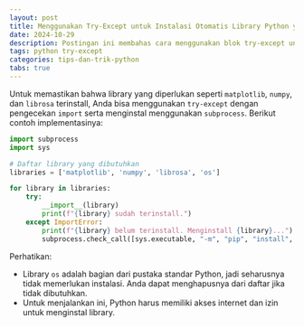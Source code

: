 ```yaml
---
layout: post
title: Menggunakan Try-Except untuk Instalasi Otomatis Library Python yang Diperlukan
date: 2024-10-29
description: Postingan ini membahas cara menggunakan blok try-except untuk memastikan library Python yang diperlukan terpasang otomatis.
tags: python try-except
categories: tips-dan-trik-python
tabs: true
---
```


Untuk memastikan bahwa library yang diperlukan seperti `matplotlib`, `numpy`, dan `librosa` terinstall, Anda bisa menggunakan `try-except` dengan pengecekan `import` serta menginstal menggunakan `subprocess`. Berikut contoh implementasinya:

```python
import subprocess
import sys

# Daftar library yang dibutuhkan
libraries = ['matplotlib', 'numpy', 'librosa', 'os']

for library in libraries:
    try:
        __import__(library)
        print(f"{library} sudah terinstall.")
    except ImportError:
        print(f"{library} belum terinstall. Menginstall {library}...")
        subprocess.check_call([sys.executable, "-m", "pip", "install", library])
```

Perhatikan:
- Library `os` adalah bagian dari pustaka standar Python, jadi seharusnya tidak memerlukan instalasi. Anda dapat menghapusnya dari daftar jika tidak dibutuhkan.
- Untuk menjalankan ini, Python harus memiliki akses internet dan izin untuk menginstal library.
